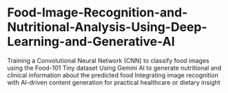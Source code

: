 # Food-Image-Recognition-and-Nutritional-Analysis-Using-Deep-Learning-and-Generative-AI
Training a Convolutional Neural Network (CNN) to classify food images using the Food-101 Tiny dataset  Using Gemini AI to generate nutritional and clinical information about the predicted food  Integrating image recognition with AI-driven content generation for practical healthcare or dietary insight
